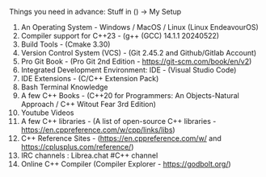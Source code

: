 Things you need in advance:
Stuff in () -> My Setup

1. An Operating System - Windows / MacOS / Linux (Linux EndeavourOS)
2. Compiler support for C++23 - (g++ (GCC) 14.1.1 20240522)
3. Build Tools - (Cmake 3.30)
4. Version Control System (VCS) - (Git 2.45.2 and Github/Gitlab Account)
5. Pro Git Book - (Pro Git 2nd Edition - https://git-scm.com/book/en/v2)
6. Integrated Development Environment: IDE - (Visual Studio Code) 
7. IDE Extensions - (C/C++ Extension Pack)
8. Bash Terminal Knowledge
9. A few C++ Books - (C++20 for Programmers: An Objects-Natural Approach / C++ Witout Fear 3rd Edition)
10. Youtube Videos
11. A few C++ libraries - (A list of open-source C++ libraries - https://en.cppreference.com/w/cpp/links/libs)
12. C++ Reference Sites - (https://en.cppreference.com/w/ and https://cplusplus.com/reference/)
13. IRC channels : Librea.chat #C++ channel
14. Online C++ Compiler (Compiler Explorer - https://godbolt.org/)
